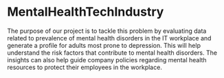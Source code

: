 # MentalHealthTechIndustry
The purpose of our project is to tackle this problem by evaluating data related to prevalence of mental health disorders in the IT workplace and generate a profile for adults most prone to depression. This will help understand the risk factors that contribute to mental health disorders. The insights can also help guide company policies regarding mental health resources to protect their employees in the workplace.
